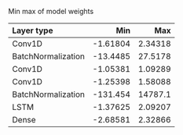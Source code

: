 Min max of model weights

| Layer type         |        Min |         Max |
|:-------------------|-----------:|------------:|
| Conv1D             |   -1.61804 |     2.34318 |
| BatchNormalization |  -13.4485  |    27.5178  |
| Conv1D             |   -1.05381 |     1.09289 |
| Conv1D             |   -1.25398 |     1.58088 |
| BatchNormalization | -131.454   | 14787.1     |
| LSTM               |   -1.37625 |     2.09207 |
| Dense              |   -2.68581 |     2.32866 |
